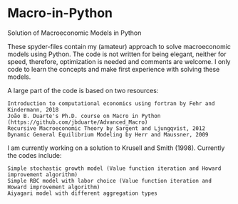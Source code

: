 # Macro-in-Python
Solution of Macroeconomic Models in Python

These spyder-files contain my (amateur) approach to solve macroeconomic models using Python. The code is not written for being elegant, neither for speed, therefore, optimization is needed and comments are welcome. I only code to learn the concepts and make first experience with solving these models.

A large part of the code is based on two resources:

    Introduction to computational economics using fortran by Fehr and Kindermann, 2018
    João B. Duarte's Ph.D. course on Macro in Python (https://github.com/jbduarte/Advanced_Macro)
    Recursive Macroeconomic Theory by Sargent and Ljungqvist, 2012
    Dynamic General Equilibrium Modeling by Herr and Maussner, 2009

I am currently working on a solution to Krusell and Smith (1998). Currently the codes include:

    Simple stochastic growth model (Value function iteration and Howard improvement algorithm)
    Simple RBC model with labor choice (Value function iteration and Howard improvement algorithm)
    Aiyagari model with different aggregation types
